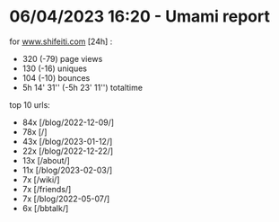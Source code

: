 # 06/04/2023 16:20 - Umami report
for www.shifeiti.com [24h] :

 - 320 (-79) page views
 - 130 (-16) uniques
 - 104 (-10) bounces
 - 5h 14' 31'' (-5h 23' 11'') totaltime


top 10 urls:
 - 84x [/blog/2022-12-09/]
 - 78x [/]
 - 43x [/blog/2023-01-12/]
 - 22x [/blog/2022-12-22/]
 - 13x [/about/]
 - 11x [/blog/2023-02-03/]
 - 7x [/wiki/]
 - 7x [/friends/]
 - 7x [/blog/2022-05-07/]
 - 6x [/bbtalk/]


